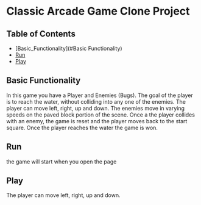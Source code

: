 # Classic Arcade Game Clone Project

## Table of Contents
- [Basic_Functionality](#Basic Functionality)
- [Run](#Run)
- [Play](#Play)

## Basic Functionality
In this game you have a Player and Enemies (Bugs). The goal of the player is to reach the water, without colliding into any one of the enemies. The player can move left, right, up and down. The enemies move in varying speeds on the paved block portion of the scene. Once a the player collides with an enemy, the game is reset and the player moves back to the start square. Once the player reaches the water the game is won.

## Run 
the game will start when you open the page 

## Play
The player can move left, right, up and down.
